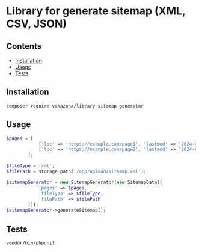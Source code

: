 # Library for generate sitemap (XML, CSV, JSON)

## Contents

- [Installation](#installation)
- [Usage](#usage)
- [Tests](#tests)

## Installation

```
composer require vakazona/library-sitemap-generator
```

## Usage

```php
$pages = [
            ['loc' => 'https://example.com/page1', 'lastmod' => '2024-05-11', 'priority' => 0.8, 'changefreq' => 'daily'],
            ['loc' => 'https://example.com/page2', 'lastmod' => '2024-05-10', 'priority' => 0.5, 'changefreq' => 'weekly']
        ];

$fileType = 'xml';
$filePath = storage_path('/app/upload/sitemap.xml');

$sitemapGenerator = new SitemapGenerator(new SitemapData([
            'pages' => $pages,
            'fileType' => $fileType,
            'filePath' => $filePath
        ]));
$sitemapGenerator->generateSitemap();
```

## Tests
```
vendor/bin/phpunit
```
